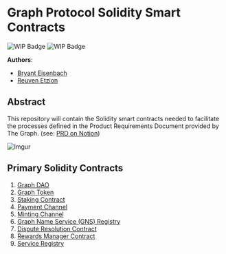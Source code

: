 # Graph Protocol Solidity Smart Contracts

![WIP Badge](https://img.shields.io/badge/version-0.0.1-lightgrey.svg)
![WIP Badge](https://img.shields.io/badge/status-wip-yellowgreen.svg)

**Authors**:
 - [Bryant Eisenbach](github.com/fubuloubu)
 - [Reuven Etzion](github.com/retzion)

## Abstract
This repository will contain the Solidity smart contracts needed to facilitate the processes defined in the Product Requirements Document provided by The Graph.
(see: [PRD on Notion](https://www.notion.so/Hybrid-POC-Smart-Contracts-18646757d3644f73bf9fdfb2e98b93eb))

![Imgur](https://i.imgur.com/9uwiie1.png)

## Primary Solidity Contracts
1. [Graph DAO](./contracts/Governance.sol)
1. [Graph Token](./contracts/GraphToken2.sol)
1. [Staking Contract](./contracts/Staking.sol)
1. [Payment Channel](./contracts/)
1. [Minting Channel](./contracts/)
1. [Graph Name Service (GNS) Registry](./contracts/)
1. [Dispute Resolution Contract](./contracts/)
1. [Rewards Manager Contract](./contracts/)
1. [Service Registry](./contracts/)

